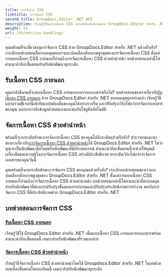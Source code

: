 ```yaml
---
title: การจัดการ CSS
linktitle: การจัดการ CSS
second_title: GroupDocs.Editor .NET API
description: เรียนรู้วิธีจัดการเนื้อหา CSS อย่างมีประสิทธิภาพด้วย GroupDocs.Editor สำหรับ .NET แยกเนื้อหา CSS ภายนอกและจัดการเนื้อหา CSS ด้วยคำนำหน้าได้อย่างง่ายดาย
weight: 21
url: /th/net/css-handling/
---
```


คุณพร้อมที่จะเชี่ยวชาญการจัดการ CSS ด้วย GroupDocs.Editor สำหรับ .NET แล้วหรือยัง? เจาะลึกบทช่วยสอนที่ครอบคลุมของเราและปลดล็อกศักยภาพสูงสุดของการจัดการเนื้อหา CSS ตั้งแต่การแยกเนื้อหา CSS ภายนอกไปจนถึงการจัดการเนื้อหา CSS ด้วยคำนำหน้า บทช่วยสอนเหล่านี้ให้คำแนะนำทีละขั้นตอนสำหรับนักพัฒนาทุกระดับ

## รับเนื้อหา CSS ภายนอก

 คุณกำลังดิ้นรนที่จะแยกเนื้อหา CSS ภายนอกออกจากเอกสารหรือไม่? บทช่วยสอนของเราเกี่ยวกับ[รับเนื้อหา CSS ภายนอก](./get-external-css-content/) ด้วย GroupDocs.Editor สำหรับ .NET ครอบคลุมทุกอย่างแล้ว เรียนรู้วิธีผสานรวมฟีเจอร์นี้เข้ากับแอปพลิเคชันของคุณได้อย่างราบรื่น และปรับปรุงเวิร์กโฟลว์การจัดการเอกสารของคุณ บอกลาการดึงข้อมูลด้วยตนเองและพบกับโซลูชันอัตโนมัติ

## จัดการเนื้อหา CSS ด้วยคำนำหน้า

 พร้อมที่จะยกระดับทักษะการจัดการเนื้อหา CSS ของคุณไปอีกระดับแล้วหรือยัง? สำรวจบทแนะนำของเราเกี่ยวกับ[การจัดการเนื้อหา CSS ด้วยคำนำหน้า](./handle-css-content-with-prefix/)ใช้ GroupDocs.Editor สำหรับ .NET ไม่ว่าคุณจะเป็นนักพัฒนามือใหม่หรือนักพัฒนาที่มีประสบการณ์ คำแนะนำทีละขั้นตอนนี้จะช่วยให้คุณมีเครื่องมือและความรู้ในการจัดการเนื้อหา CSS อย่างมีประสิทธิภาพ ยกระดับเวิร์กโฟลว์การจัดการเอกสารของคุณวันนี้

คุณพร้อมที่จะยกระดับทักษะการจัดการ CSS ของคุณแล้วหรือยัง? เจาะลึกบทช่วยสอนของเราและปลดล็อกศักยภาพสูงสุดของ GroupDocs.Editor สำหรับ .NET ตั้งแต่การแยกเนื้อหา CSS ภายนอกไปจนถึงการจัดการเนื้อหา CSS ด้วยคำนำหน้า บทช่วยสอนเหล่านี้ให้คำแนะนำที่ครอบคลุมสำหรับนักพัฒนาที่ต้องการปรับปรุงขั้นตอนการทำงานและปรับปรุงประสิทธิภาพการทำงาน พบกับการจัดการ CSS ที่มีประสิทธิภาพด้วย GroupDocs.Editor สำหรับ .NET 
## บทช่วยสอนการจัดการ CSS
### [รับเนื้อหา CSS ภายนอก](./get-external-css-content/)
เรียนรู้วิธีใช้ GroupDocs.Editor สำหรับ .NET เพื่อแยกเนื้อหา CSS ภายนอกจากเอกสารพร้อมคำแนะนำทีละขั้นตอนนี้ เหมาะสำหรับนักพัฒนาที่รวมเอกสาร
### [จัดการเนื้อหา CSS ด้วยคำนำหน้า](./handle-css-content-with-prefix/)
เรียนรู้วิธีจัดการเนื้อหา CSS ด้วยคำนำหน้าโดยใช้ Groupdocs.Editor สำหรับ .NET ในบทช่วยสอนทีละขั้นตอนโดยละเอียดนี้ เหมาะสำหรับนักพัฒนาทุกระดับ